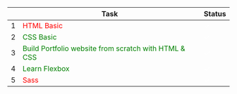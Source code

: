 |         | Task    | Status |
| ------ | ----------- |------------|
| 1      | <span style="color:red">HTML Basic</span> | <span style="color:white; bakground-color: green">✓</span>|
| 2      | <span style="color:green">CSS Basic</span>    |<span style="color:white; bakground-color: green">✓</span>|
| 3      | <span style="color:green">Build Portfolio website from scratch with HTML & CSS</span> |<span style="color:white; bakground-color: green">✓</span>|
| 4      | <span style="color:green">Learn Flexbox</span> |<span style="color:white; bakground-color: green">✓</span>|
| 5      | <span style="color:red">Sass</span> |<span style="color:white; bakground-color: green">✓</span>|
